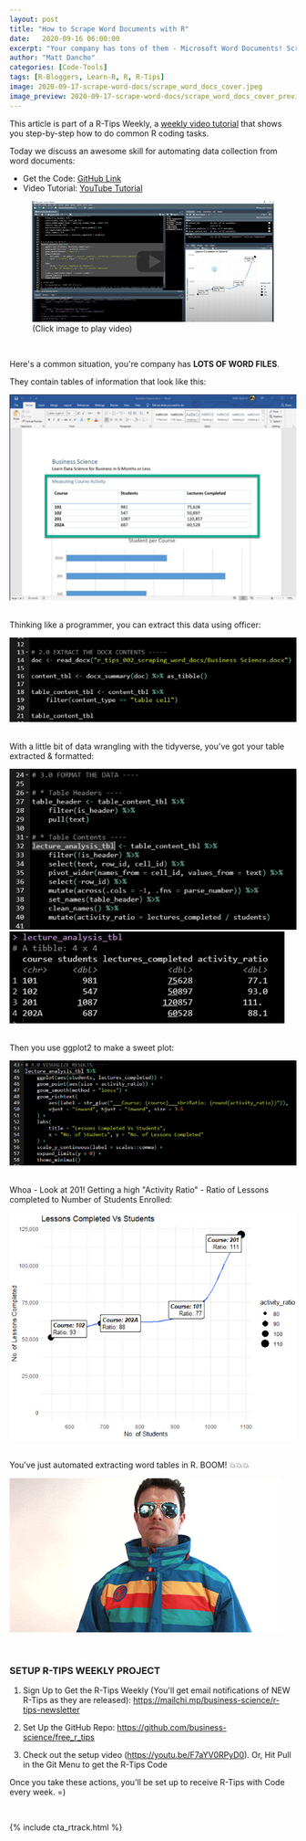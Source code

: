 ```yaml
---
layout: post
title: "How to Scrape Word Documents with R"
date:   2020-09-16 06:00:00
excerpt: "Your company has tons of them - Microsoft Word Documents! Scraping word documents is a powerful technique for extracting data. Let's learn how with R, officer, & tidyverse."
author: "Matt Dancho"
categories: [Code-Tools]
tags: [R-Bloggers, Learn-R, R, R-Tips]
image: 2020-09-17-scrape-word-docs/scrape_word_docs_cover.jpeg
image_preview: 2020-09-17-scrape-word-docs/scrape_word_docs_cover_preview.jpg
---
```



This article is part of a R-Tips Weekly, a [weekly video tutorial](https://mailchi.mp/business-science/r-tips-newsletter) that shows you step-by-step how to do common R coding tasks.

Today we discuss an awesome skill for automating data collection from word documents:

- Get the Code: [GitHub Link](https://github.com/business-science/free_r_tips)
- Video Tutorial: [YouTube Tutorial](https://youtu.be/JXHVJCg10_c)

<figure class="text-center">
  <a href="https://www.youtube.com/embed/JXHVJCg10_c"><img src="/assets/2020-09-17-scrape-word-docs/video_thumb.jpg" border="0" /></a>
  <figcaption>(Click image to play video)</figcaption>
</figure>

<br>

Here's a common situation, you're company has **LOTS OF WORD FILES**.

They contain tables of information that look like this:
 
 ![Word Tables](/assets/2020-09-17-scrape-word-docs/scrape_word_doc_1.jpg)

<br>
Thinking like a programmer, you can extract this data using officer: 

![](/assets/2020-09-17-scrape-word-docs/scrape_word_doc_2.jpg)

<br>
With a little bit of data wrangling with the tidyverse, you've got your table extracted & formatted:

![](/assets/2020-09-17-scrape-word-docs/format_data_1.jpg)
![](/assets/2020-09-17-scrape-word-docs/format_data_2.jpg)

<br>
Then you use ggplot2 to make a sweet plot: 

![](/assets/2020-09-17-scrape-word-docs/plot_code.jpg)

<br>
Whoa - Look at 201! Getting a high "Activity Ratio" - Ratio of Lessons completed to Number of Students Enrolled: 

![](/assets/2020-09-17-scrape-word-docs/plot.jpg)

<br>
You've just automated extracting word tables in R. BOOM! 💥💥💥

![](/assets/2020-09-17-scrape-word-docs/boom.gif)


<br>

### SETUP R-TIPS WEEKLY PROJECT

1. Sign Up to Get the R-Tips Weekly (You'll get email notifications of NEW R-Tips as they are released): https://mailchi.mp/business-science/r-tips-newsletter

2. Set Up the GitHub Repo: https://github.com/business-science/free_r_tips

3. Check out the setup video (https://youtu.be/F7aYV0RPyD0). Or, Hit Pull in the Git Menu to get the R-Tips Code

Once you take these actions, you'll be set up to receive R-Tips with Code every week. =)

<br>

{% include cta_rtrack.html %}